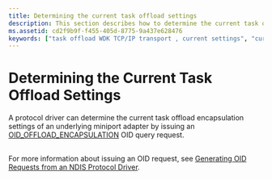 ```yaml
---
title: Determining the current task offload settings
description: This section describes how to determine the current task offload settings for protocol drivers
ms.assetid: cd2f9b9f-f455-405d-8775-9a437e628476
keywords: ["task offload WDK TCP/IP transport , current settings", "current task load settings WDK TCP/IP offload"]
---
```


# Determining the Current Task Offload Settings


A protocol driver can determine the current task offload encapsulation settings of an underlying miniport adapter by issuing an [OID\_OFFLOAD\_ENCAPSULATION](https://msdn.microsoft.com/library/windows/hardware/ff569762) OID query request.

## <a href="" id="ddk-determining-the-current-task-offload-settings-ng"></a>


For more information about issuing an OID request, see [Generating OID Requests from an NDIS Protocol Driver](generating-oid-requests-from-an-ndis-protocol-driver.md).

 

 





